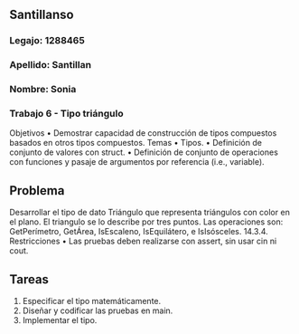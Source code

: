 ## Santillanso
### Legajo: 1288465
### Apellido: Santillan
### Nombre: Sonia
### Trabajo 6 - Tipo triángulo
Objetivos
• Demostrar capacidad de construcción de tipos compuestos basados en otros
tipos compuestos.
Temas
• Tipos.
• Definición de conjunto de valores con struct.
• Definición de conjunto de operaciones con funciones y pasaje de argumentos
por referencia (i.e., variable).
## Problema
Desarrollar el tipo de dato Triángulo que representa triángulos con color en
el plano. El triangulo se lo describe por tres puntos. Las operaciones son:
GetPerímetro, GetÁrea, IsEscaleno, IsEquilátero, e IsIsósceles.
14.3.4. Restricciones
• Las pruebas deben realizarse con assert, sin usar cin ni cout.
## Tareas
1. Especificar el tipo matemáticamente.
2. Diseñar y codificar las pruebas en main.
3. Implementar el tipo.

